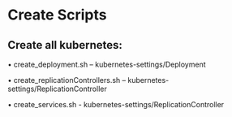 # Create Scripts

## Create all kubernetes:
 
• create_deployment.sh – kubernetes-settings/Deployment

• create_replicationControllers.sh – kubernetes-settings/ReplicationController

• create_services.sh - kubernetes-settings/ReplicationController

